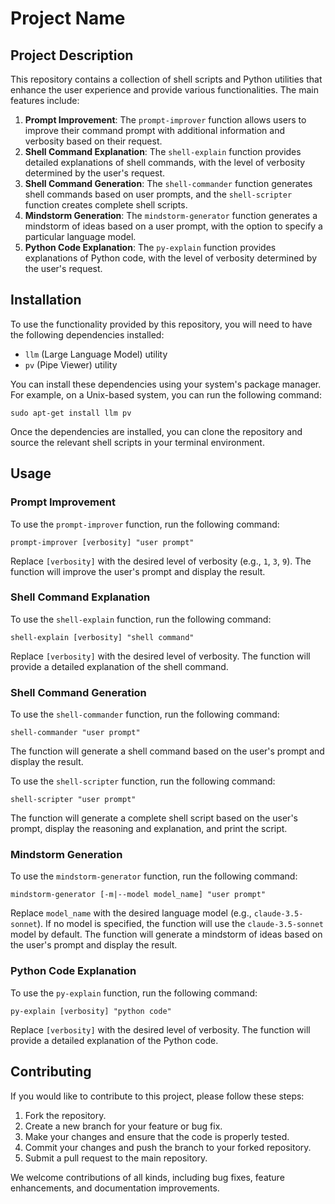 # Project Name

## Project Description
This repository contains a collection of shell scripts and Python utilities that enhance the user experience and provide various functionalities. The main features include:

1. **Prompt Improvement**: The `prompt-improver` function allows users to improve their command prompt with additional information and verbosity based on their request.
2. **Shell Command Explanation**: The `shell-explain` function provides detailed explanations of shell commands, with the level of verbosity determined by the user's request.
3. **Shell Command Generation**: The `shell-commander` function generates shell commands based on user prompts, and the `shell-scripter` function creates complete shell scripts.
4. **Mindstorm Generation**: The `mindstorm-generator` function generates a mindstorm of ideas based on a user prompt, with the option to specify a particular language model.
5. **Python Code Explanation**: The `py-explain` function provides explanations of Python code, with the level of verbosity determined by the user's request.

## Installation
To use the functionality provided by this repository, you will need to have the following dependencies installed:

- `llm` (Large Language Model) utility
- `pv` (Pipe Viewer) utility

You can install these dependencies using your system's package manager. For example, on a Unix-based system, you can run the following command:

```
sudo apt-get install llm pv
```

Once the dependencies are installed, you can clone the repository and source the relevant shell scripts in your terminal environment.

## Usage

### Prompt Improvement
To use the `prompt-improver` function, run the following command:

```
prompt-improver [verbosity] "user prompt"
```

Replace `[verbosity]` with the desired level of verbosity (e.g., `1`, `3`, `9`). The function will improve the user's prompt and display the result.

### Shell Command Explanation
To use the `shell-explain` function, run the following command:

```
shell-explain [verbosity] "shell command"
```

Replace `[verbosity]` with the desired level of verbosity. The function will provide a detailed explanation of the shell command.

### Shell Command Generation
To use the `shell-commander` function, run the following command:

```
shell-commander "user prompt"
```

The function will generate a shell command based on the user's prompt and display the result.

To use the `shell-scripter` function, run the following command:

```
shell-scripter "user prompt"
```

The function will generate a complete shell script based on the user's prompt, display the reasoning and explanation, and print the script.

### Mindstorm Generation
To use the `mindstorm-generator` function, run the following command:

```
mindstorm-generator [-m|--model model_name] "user prompt"
```

Replace `model_name` with the desired language model (e.g., `claude-3.5-sonnet`). If no model is specified, the function will use the `claude-3.5-sonnet` model by default. The function will generate a mindstorm of ideas based on the user's prompt and display the result.

### Python Code Explanation
To use the `py-explain` function, run the following command:

```
py-explain [verbosity] "python code"
```

Replace `[verbosity]` with the desired level of verbosity. The function will provide a detailed explanation of the Python code.

## Contributing
If you would like to contribute to this project, please follow these steps:

1. Fork the repository.
2. Create a new branch for your feature or bug fix.
3. Make your changes and ensure that the code is properly tested.
4. Commit your changes and push the branch to your forked repository.
5. Submit a pull request to the main repository.

We welcome contributions of all kinds, including bug fixes, feature enhancements, and documentation improvements.